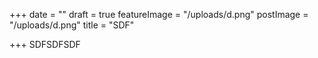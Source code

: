 +++
date = ""
draft = true
featureImage = "/uploads/d.png"
postImage = "/uploads/d.png"
title = "SDF"

+++
SDFSDFSDF